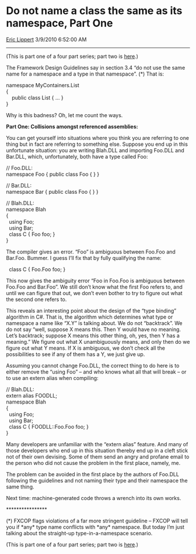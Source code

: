 # Do not name a class the same as its namespace, Part One

[Eric Lippert](https://social.msdn.microsoft.com/profile/Eric%20Lippert) 3/9/2010 6:52:00 AM

-----

(This is part one of a four part series; part two is [here](http://blogs.msdn.com/b/ericlippert/archive/2010/03/11/do-not-name-a-class-the-same-as-its-namespace-part-two.aspx).)

The Framework Design Guidelines say in section 3.4 “do not use the same name for a namespace and a type in that namespace”. (\*) That is:

 

namespace MyContainers.List  
{  
    public class List { … }  
}

Why is this badness? Oh, let me count the ways.

**Part One: Collisions amongst referenced assemblies:**

You can get yourself into situations where you think you are referring to one thing but in fact are referring to something else. Suppose you end up in this unfortunate situation: you are writing Blah.DLL and importing Foo.DLL and Bar.DLL, which, unfortunately, both have a type called Foo:

 

// Foo.DLL:  
namespace Foo { public class Foo { } }

// Bar.DLL:  
namespace Bar { public class Foo { } }

// Blah.DLL:  
namespace Blah  
{  
  using Foo;  
  using Bar;  
  class C { Foo foo; }  
}

The compiler gives an error. “Foo” is ambiguous between Foo.Foo and Bar.Foo. Bummer. I guess I’ll fix that by fully qualifying the name:

  class C { Foo.Foo foo; }  

This now gives the ambiguity error “Foo in Foo.Foo is ambiguous between Foo.Foo and Bar.Foo”. We still don’t know what the first Foo refers to, and until we can figure that out, we don’t even bother to try to figure out what the second one refers to.

This reveals an interesting point about the design of the “type binding” algorithm in C\#. That is, the algorithm which determines what type or namespace a name like “X.Y” is talking about. We do not “backtrack”. We do not say “well, suppose X means this. Then Y would have no meaning. Let’s backtrack; suppose X means this other thing, oh, yes, then Y has a meaning.” We figure out what X unambiguously means, and only then do we figure out what Y means. If X is ambiguous, we don’t check all the possibilities to see if any of them has a Y, we just give up.

Assuming you cannot change Foo.DLL, the correct thing to do here is to either remove the “using Foo” – and who knows what all that will break – or to use an extern alias when compiling:

 

// Blah.DLL:  
extern alias FOODLL;  
namespace Blah  
{  
  using Foo;  
  using Bar;  
  class C { FOODLL::Foo.Foo foo; }  
}

Many developers are unfamiliar with the “extern alias” feature. And many of those developers who end up in this situation thereby end up in a cleft stick not of their own devising. Some of them send an angry and profane email to the person who did not cause the problem in the first place, namely, me.

The problem can be avoided in the first place by the authors of Foo.DLL following the guidelines and not naming their type and their namespace the same thing.

Next time: machine-generated code throws a wrench into its own works.

\*\*\*\*\*\*\*\*\*\*\*\*\*\*\*\*

(\*) FXCOP flags violations of a far more stringent guideline – FXCOP will tell you if \*any\* type name conflicts with \*any\* namespace. But today I’m just talking about the straight-up type-in-a-namespace scenario.

(This is part one of a four part series; part two is [here](http://blogs.msdn.com/b/ericlippert/archive/2010/03/11/do-not-name-a-class-the-same-as-its-namespace-part-two.aspx).)

